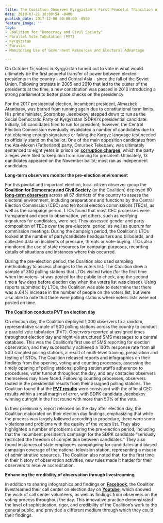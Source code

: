 ```yaml
---
title: The Coalition Observes Kyrgyzstan’s First Peaceful Transition of Power
date: 2018-07-21 18:00:54 -0400
publish_date: 2017-12-08 00:00:00 -0500
feature_image: ''
tags:
- Coalition for "Democracy and Civil Society"
- Parallel Vote Tabulation (PVT)
- Kyrgyzstan
- Eurasia
- Monitoring Use of Government Resources and Electoral Advantage

---
```

On October 15, voters in Kyrgyzstan turned out to vote in what would ultimately be the first peaceful transfer of power between elected presidents in the country - and Central Asia - since the fall of the Soviet Union. Following protests in 2005 and 2010 that led to the ouster of the presidents at the time, a new constitution was passed in 2010 introducing a strong parliament to better place checks on the presidency.

For the 2017 presidential election, incumbent president, Almazbek Atambaev, was barred from running again due to constitutional term limits. His prime minister, Sooronbay Jeenbekov, stepped down to run as the Social Democratic Party of Kyrgyzstan (SDPK)’s presidential candidate. Initially, 59 candidates filed to run for president; however, the Central Election Commission eventually invalidated a number of candidates due to not obtaining enough signatures or failing the Kyrgyz language test needed to officially stand on the ballot. One of the main opposition candidates from the Ata-Meken (Fatherland) party, Omurbek Tekebaev, was ultimately sentenced to eight years in prison on [**corruption charges**](https://www.rferl.org/a/kyrgyzstan-tekebaev-8-year-sentence-/28680250.html), which the party alleges were filed to keep him from running for president. Ultimately, 13 candidates appeared on the November ballot; most ran as independent candidates.

**Long-term observers monitor the pre-election environment**

For this pivotal and important election, local citizen observer group the [**Coalition for Democracy and Civil Society**](http://coalition.kg/) (or the Coalition) deployed 60 [**long-term observers**](http://coalition.kg/en/2017/10/03/%D0%BD%D0%BE%D0%B2%D0%BE%D1%81%D1%82%D0%B82/) across all 57 districts of the country to assess the electoral environment, including preparations and functions by the Central Election Commission (CEC) and territorial election commissions (TECs), as well as the campaign period. LTOs found that most CEC processes were transparent and open to observation, yet others, such as verifying signatures for candidates, were not. They assessed gender and party composition of TECs over the pre-electoral period, as well as quorum for commission meetings. During the campaign period, the Coalition’s LTOs looked at the number of party/candidate headquarters and billboards, and collected data on incidents of pressure, threats or vote-buying. LTOs also monitored the use of state resources for campaign purposes, recording details of situations and instances where this occurred.

During the pre-election period, the Coalition also used sampling methodology to assess changes to the voters list. The Coalition drew a sample of 350 polling stations that LTOs visited twice (for the first time when the voters list was posted for the public to check, and the second time a few days before election day when the voters list was closed). Using reports submitted by LTOs, the Coalition was able to determine that there was a .64% increase in the number of people on the voters list, but were also able to note that there were polling stations where voters lists were not posted on time.

**The Coalition conducts PVT on election day**

On election day, the Coalition deployed 1,000 observers to a random, representative sample of 500 polling stations across the country to conduct a parallel vote tabulation (PVT). Observers reported at assigned times throughout election day and night via structured SMS messages to a central database. This was the Coalition’s first use of SMS reporting for election observation, and they successfully achieved a 100% response rate from all 500 sampled polling stations, a result of multi-level training, preparation and testing of STOs. The Coalition released reports and infographics on their findings from the opening, voting and counting processes, assessing the timely opening of polling stations, polling station staff’s adherence to procedures, voter turnout throughout the day, and any obstacles observers themselves may have faced. Following counting processes, observers texted in the presidential results from their assigned polling stations. The Coalition found that the [**PVT results**](https://www.facebook.com/coalitionkg/photos/a.558066237540283.145307.396143763732532/1900893093257584/?type=3&theater) were consistent with the official CEC results within a small margin of error, with SDPK candidate Jeenbekov winning outright in the first round with more than 50% of the vote.

In their preliminary report released on the day after election day, the Coalition elaborated on their election day findings, emphasizing that while the process was largely followed according to procedure, there were some violations and problems with the quality of the voters list. They also highlighted a number of problems during the pre-election period, including that the incumbent president’s campaign for the SDPK candidate “seriously restricted the freedom of competition between candidates.” They also found instances of state employees campaigning for candidates and biased campaign coverage of the national television station, representing a misuse of administrative resources. The Coalition also noted that, for the first time in their history of observation activities, new rules made it harder for their observers to receive accreditation.

**Enhancing the credibility of observation through livestreaming**

In addition to sharing infographics and findings on [**Facebook**](https://www.facebook.com/coalitionkg), the Coalition livestreamed their call center on election day on [**Youtube**](https://www.youtube.com/watch?v=2kSI0tVMnLw&feature=youtu.be), which showed the work of call center volunteers, as well as findings from observers on the voting process throughout the day. This innovative practice demonstrated the level of sophistication, rigor, and credibility of the Coalition’s work to the general public, and provided a different medium through which they could their findings.